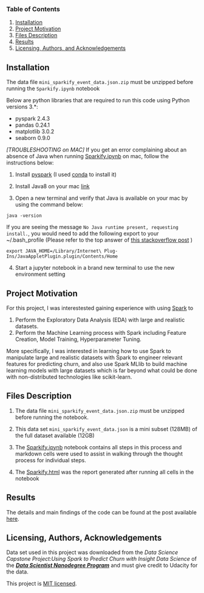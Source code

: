 ### Table of Contents

1. [Installation](#installation)
2. [Project Motivation](#motivation)
3. [Files Description](#files)
4. [Results](#results)
5. [Licensing, Authors, and Acknowledgements](#licensing)

##  Installation<a name="installation"></a>

The data file `mini_sparkify_event_data.json.zip` must be unzipped before running the `Sparkify.ipynb` notebook

Below are python libraries that are required to run this code using Python versions 3.*:
* pyspark 2.4.3
* pandas 0.24.1
* matplotlib 3.0.2 
* seaborn 0.9.0 

*[TROUBLESHOOTING on MAC]* If you get an error complaining about an absence of Java when running [Sparkify.ipynb](./Sparkify.ipynb) on mac, follow the instructions below:

1. Install [pyspark](http://spark.apache.org/downloads.html) (I used [conda](https://anaconda.org/conda-forge/pyspark) to install it)
2. Install Java8 on your mac [link](https://helpx.adobe.com/x-productkb/global/install-java-jre-mac-os.html)

3. Open a new terminal and verify that Java is available on your mac by using the command below:
```
java -version
```

If you are seeing the message `No Java runtime present, requesting install.`, you would need to add the following export to your ~/.bash_profile 
(Please refer to the top answer of [this stackoverflow post](https://stackoverflow.com/questions/44009058/even-though-jre-8-is-installed-on-my-mac-no-java-runtime-present-requesting-) )


```
export JAVA_HOME=/Library/Internet\ Plug-Ins/JavaAppletPlugin.plugin/Contents/Home

```

4. Start a jupyter notebook in a brand new terminal to use the new environment setting

## Project Motivation<a name="motivation"></a>

For this project, I was interestested gaining experience with using [Spark](https://databricks.com/spark/about) to
1. Perform the Exploratory Data Analysis (EDA) with large and realistic datasets.
2. Perform the Machine Learning process with Spark including Feature Creation, Model Training, Hyperparameter Tuning.

More specifically, I was interested in learning how to use Spark to manipulate large and realistic datasets with Spark to engineer relevant features for predicting churn, and also use Spark MLlib to build machine learning models with large datasets which is far beyond what could be done with non-distributed technologies like scikit-learn.


## Files Description<a name="files"></a>
1. The data file `mini_sparkify_event_data.json.zip` must be unzipped before running the notebook.

2. This data set `mini_sparkify_event_data.json` is a mini subset (128MB) of the full dataset available (12GB)

3. The [Sparkify.ipynb](./Sparkify.ipynb) notebook contains all steps in this process and markdown cells were used to assist in walking through the thought process for individual steps.

4. The [Sparkify.html](./Sparkify.html) was the report generated after running all cells in the notebook

## Results<a name="results"></a> 

The details and main findings of the code can be found at the post available [here](https://medium.com/@nongnoochroongpiboonsopit/supercharge-your-data-science-portfolio-with-pyspark-7811b7ae91de).

## Licensing, Authors, Acknowledgements<a name="licensing"></a>

Data set used in this project was downloaded from the *Data Science Capstone Project:Using Spark to Predict Churn with Insight Data Science* of the ***[Data Scientist Nanodegree Program](https://www.udacity.com/course/data-scientist-nanodegree--nd025)*** and must give credit to Udacity for the data.

This project is [MIT licensed](./LICENSE).
